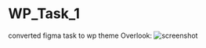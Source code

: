 # WP_Task_1
converted  figma task to wp theme
Overlook:
![screenshot](https://user-images.githubusercontent.com/123532079/229888726-fa7f5954-1163-4808-a597-8bab4314e496.png)
